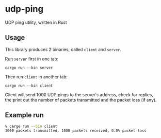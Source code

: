 # udp-ping

UDP ping utility, written in Rust

## Usage

This library produces 2 binaries, called `client` and `server`.

Run `server` first in one tab:

`cargo run --bin server`

Then run `client` in another tab:

`cargo run --bin client`

Client will send 1000 UDP pings to the server's address, check for replies,
the print out the number of packets transmitted and the packet loss (if any).

## Example run

```sh
% cargo run --bin client
1000 packets transmitted, 1000 packets received, 0.0% packet loss
```


